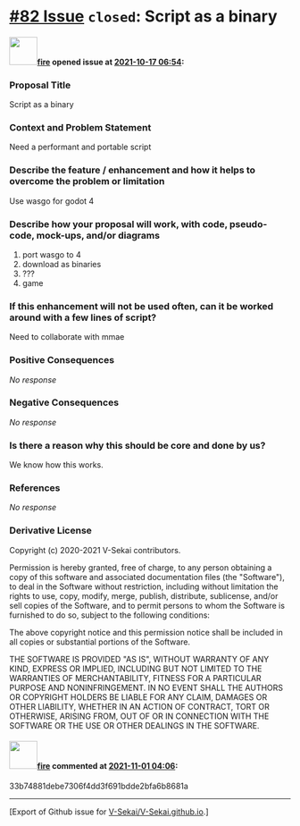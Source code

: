 # [\#82 Issue](https://github.com/V-Sekai/V-Sekai.github.io/issues/82) `closed`: Script as a binary

#### <img src="https://avatars.githubusercontent.com/u/32321?u=c2e06a3d2b49a467aa907e54aa259516440267cc&v=4" width="50">[fire](https://github.com/fire) opened issue at [2021-10-17 06:54](https://github.com/V-Sekai/V-Sekai.github.io/issues/82):

### Proposal Title

Script as a binary

### Context and Problem Statement

Need a performant and portable script

### Describe the feature / enhancement and how it helps to overcome the problem or limitation

Use wasgo for godot 4

### Describe how your proposal will work, with code, pseudo-code, mock-ups, and/or diagrams

1. port wasgo to 4
2. download as binaries
3. ???
4. game

### If this enhancement will not be used often, can it be worked around with a few lines of script?

Need to collaborate with mmae

### Positive Consequences

_No response_

### Negative Consequences

_No response_

### Is there a reason why this should be core and done by us?

We know how this works.

### References

_No response_

### Derivative License

Copyright (c) 2020-2021 V-Sekai contributors.

Permission is hereby granted, free of charge, to any person obtaining a copy
of this software and associated documentation files (the "Software"), to deal
in the Software without restriction, including without limitation the rights
to use, copy, modify, merge, publish, distribute, sublicense, and/or sell
copies of the Software, and to permit persons to whom the Software is
furnished to do so, subject to the following conditions:

The above copyright notice and this permission notice shall be included in all
copies or substantial portions of the Software.

THE SOFTWARE IS PROVIDED "AS IS", WITHOUT WARRANTY OF ANY KIND, EXPRESS OR
IMPLIED, INCLUDING BUT NOT LIMITED TO THE WARRANTIES OF MERCHANTABILITY,
FITNESS FOR A PARTICULAR PURPOSE AND NONINFRINGEMENT. IN NO EVENT SHALL THE
AUTHORS OR COPYRIGHT HOLDERS BE LIABLE FOR ANY CLAIM, DAMAGES OR OTHER
LIABILITY, WHETHER IN AN ACTION OF CONTRACT, TORT OR OTHERWISE, ARISING FROM,
OUT OF OR IN CONNECTION WITH THE SOFTWARE OR THE USE OR OTHER DEALINGS IN THE
SOFTWARE.


#### <img src="https://avatars.githubusercontent.com/u/32321?u=c2e06a3d2b49a467aa907e54aa259516440267cc&v=4" width="50">[fire](https://github.com/fire) commented at [2021-11-01 04:06](https://github.com/V-Sekai/V-Sekai.github.io/issues/82#issuecomment-955909960):

33b74881debe7306f4dd3f691bdde2bfa6b8681a


-------------------------------------------------------------------------------



[Export of Github issue for [V-Sekai/V-Sekai.github.io](https://github.com/V-Sekai/V-Sekai.github.io).]
